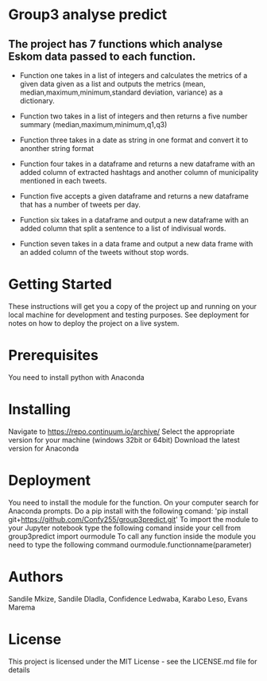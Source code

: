 # Group3 analyse predict
## The project has 7 functions which analyse Eskom data passed to each function.

* Function one takes in a list of integers and calculates the metrics of a given data given as a list and outputs the metrics (mean, median,maximum,minimum,standard deviation, variance) as a dictionary.

* Function two takes in a list of integers and then returns a five number summary (median,maximum,minimum,q1,q3)

* Function three takes in a date as string in one format and convert it to anonther string format

* Function four takes in a dataframe and returns a new dataframe with an added column of extracted hashtags and another column of municipality mentioned in each tweets.

* Function five accepts a given dataframe and returns a new dataframe that has a number of tweets per day.

* Function six takes in a dataframe and output a new dataframe with an added column that split a sentence to a list of indivisual words.

* Function seven takes in a data frame and output a new data frame with an added column of the tweets without stop words.


# Getting Started
These instructions will get you a copy of the project up and running on your local machine for development and testing purposes. See deployment for notes on how to deploy the project on a live system.

# Prerequisites
You need to install python with Anaconda

# Installing
Navigate to https://repo.continuum.io/archive/
Select the appropriate version for your machine (windows 32bit or 64bit)
Download the latest version for Anaconda

# Deployment
You need to install the module for the function.
On your computer search for Anaconda prompts.
Do a pip install with the following comand: 'pip install git+https://github.com/Confy255/group3predict.git' 
To import the module to your Jupyter notebook type the following comand inside your cell
from group3predict import ourmodule
To call any function inside the module you need to type the following command
ourmodule.functionname(parameter)

# Authors
Sandile Mkize,
Sandile Dladla,
Confidence Ledwaba,
Karabo Leso,
Evans Marema

# License
This project is licensed under the MIT License - see the LICENSE.md file for details
